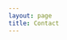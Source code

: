 ```yaml
---
layout: page
title: Contact
---
```

<script setup>
import {
  VPTeamPage,
  VPTeamPageTitle,
  VPTeamPageSection,
  VPTeamMembers
} from 'vitepress/theme'

const members = [
  {
    avatar: 'https://avatars.githubusercontent.com/u/5677755?s=400&u=e89905c3705b0743fa6f672791d1d5369e13743d&v=4',
    name: 'Chuan Qiu',
    title: 'Founder',
    links: [
      { icon: 'github', link: 'https://github.com/eagleonhill' },
      { icon: 'linkedin', link: 'https://www.linkedin.com/in/chuanqiu/' },
    ]
  }
]
</script>

<VPTeamPage>
  <VPTeamPageTitle>
    <template #title>
      Our Team
    </template>
    <template #lead>
        Velda is inspired by industry experts with over 10 years of experience in distributed systems and cloud computing.
        <br/>We're bootstrapped with sufficient funding to power your use cases.
    </template>
  </VPTeamPageTitle>
  <VPTeamMembers :members />
  <VPTeamPageTitle>
    <template #title>
      Contact us
    </template>
    <template #lead>
        <ul>
            <li>
                <a href="mailto:contact@velda.io">
                    📧 Email us at <strong>contact@velda.io</strong>
                </a>
            </li>
            <li>
                <a href="https://calendar.app.google/xJC6qMwzQ6UdAFVs5" target="_blank" rel="noopener">
                    📅 Book a <strong>free consultation</strong>
                </a>
            </li>
        </ul>
    </template>
  </VPTeamPageTitle>
</VPTeamPage>